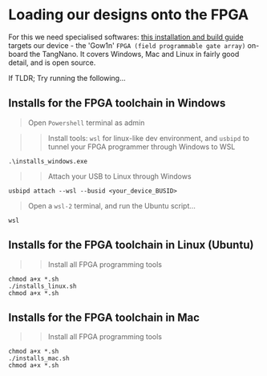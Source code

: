 # Loading our designs onto the FPGA

For this we need specialised softwares: [this installation and build guide](https://learn.lushaylabs.com/os-toolchain-manual-installation/) targets our device - the 'Gow1n' `FPGA (field programmable gate array)` on-board the TangNano. It covers Windows, Mac and Linux in fairly good detail, and is open source.

If TLDR; Try running the following...

## Installs for the FPGA toolchain in Windows

> Open `Powershell` terminal as admin

> > Install tools: `wsl` for linux-like dev environment, and `usbipd` to tunnel your FPGA programmer through Windows to WSL
```
.\installs_windows.exe
```

> > Attach your USB to Linux through Windows
```
usbipd attach --wsl --busid <your_device_BUSID>
```

> Open a `wsl-2` terminal, and run the Ubuntu script...
```
wsl
```

## Installs for the FPGA toolchain in Linux (Ubuntu)

> > Install all FPGA programming tools
```
chmod a+x *.sh
./installs_linux.sh
chmod a+x *.sh
```

## Installs for the FPGA toolchain in Mac

> > Install all FPGA programming tools
```
chmod a+x *.sh
./installs_mac.sh
chmod a+x *.sh
```
